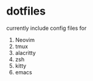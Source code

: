 # dotfiles

currently include config files for 
1. Neovim
2. tmux
3. alacritty
4. zsh
5. kitty
6. emacs

